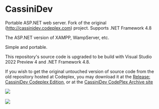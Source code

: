 # CassiniDev
Portable ASP.NET web server. Fork of the original (http://cassinidev.codeplex.com) project. Supports .NET Framework 4.8

The ASP.NET version of XAMPP, WampServer, etc.

Simple and portable.

This repository's source code is upgraded to be build with Visual Studio 2022 Preview 4 and .NET Framework 4.8.

If you wish to get the original untouched version of source code from the old repository hosted at Codeplex, you may download it at the [Release: CassiniDev Codeplex Edition](https://github.com/adriancs2/CassiniDev/releases/tag/codeplex), or at the [CassiniDev CodePlex Archive site](https://archive.codeplex.com/?p=cassinidev)

<img src="https://github.com/adriancs2/CassiniDev/blob/main/documentation/main_screen.png?raw=true" /><br />
<br />
<img src="https://github.com/adriancs2/CassiniDev/blob/main/documentation/log_viewer.png?raw=true" />
